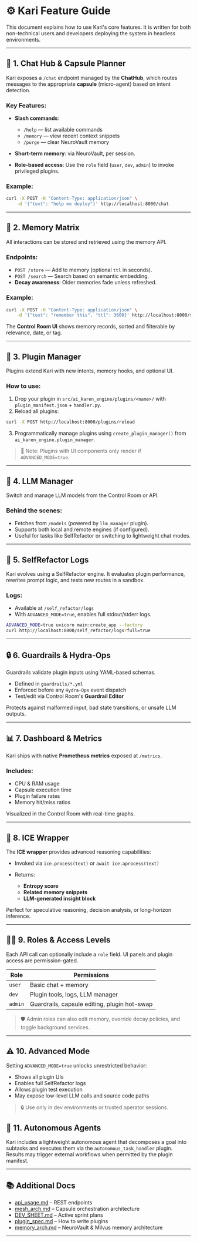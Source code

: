 # ⚙️ Kari Feature Guide

This document explains how to use Kari's core features. It is written for both non-technical users and developers deploying the system in headless environments.

---

## 🧠 1. Chat Hub & Capsule Planner

Kari exposes a `/chat` endpoint managed by the **ChatHub**, which routes messages to the appropriate **capsule** (micro-agent) based on intent detection.

### Key Features:

* **Slash commands**:

  * `/help` — list available commands
  * `/memory` — view recent context snippets
  * `/purge` — clear NeuroVault memory
* **Short-term memory**: via NeuroVault, per session.
* **Role-based access**: Use the `role` field (`user`, `dev`, `admin`) to invoke privileged plugins.

### Example:

```bash
curl -X POST -H "Content-Type: application/json" \
    -d '{"text": "help me deploy"}' http://localhost:8000/chat
```

---

## 🧠 2. Memory Matrix

All interactions can be stored and retrieved using the memory API.

### Endpoints:

* `POST /store` — Add to memory (optional `ttl` in seconds).
* `POST /search` — Search based on semantic embedding.
* **Decay awareness**: Older memories fade unless refreshed.

### Example:

```bash
curl -X POST -H "Content-Type: application/json" \
    -d '{"text": "remember this", "ttl": 3600}' http://localhost:8000/store
```

The **Control Room UI** shows memory records, sorted and filterable by relevance, date, or tag.

---

## 🧩 3. Plugin Manager

Plugins extend Kari with new intents, memory hooks, and optional UI.

### How to use:

1. Drop your plugin in `src/ai_karen_engine/plugins/<name>/` with `plugin_manifest.json` + `handler.py`.
2. Reload all plugins:

```bash
curl -X POST http://localhost:8000/plugins/reload
```
3. Programmatically manage plugins using `create_plugin_manager()` from
   `ai_karen_engine.plugin_manager`.

> 🔐 Note: Plugins with UI components only render if `ADVANCED_MODE=true`.

---

## 🧠 4. LLM Manager

Switch and manage LLM models from the Control Room or API.

### Behind the scenes:

* Fetches from `/models` (powered by `llm_manager` plugin).
* Supports both local and remote engines (if configured).
* Useful for tasks like SelfRefactor or switching to lightweight chat modes.

---

## 🔁 5. SelfRefactor Logs

Kari evolves using a SelfRefactor engine. It evaluates plugin performance, rewrites prompt logic, and tests new routes in a sandbox.

### Logs:

* Available at `/self_refactor/logs`
* With `ADVANCED_MODE=true`, enables full stdout/stderr logs.

```bash
ADVANCED_MODE=true uvicorn main:create_app --factory
curl http://localhost:8000/self_refactor/logs?full=true
```

---

## 🔒 6. Guardrails & Hydra‑Ops

Guardrails validate plugin inputs using YAML-based schemas.

* Defined in `guardrails/*.yml`
* Enforced before any `Hydra-Ops` event dispatch
* Test/edit via Control Room's **Guardrail Editor**

Protects against malformed input, bad state transitions, or unsafe LLM outputs.

---

## 📊 7. Dashboard & Metrics

Kari ships with native **Prometheus metrics** exposed at `/metrics`.

### Includes:

* CPU & RAM usage
* Capsule execution time
* Plugin failure rates
* Memory hit/miss ratios

Visualized in the Control Room with real-time graphs.

---

## 🧊 8. ICE Wrapper

The **ICE wrapper** provides advanced reasoning capabilities:

* Invoked via `ice.process(text)` or `await ice.aprocess(text)`
* Returns:

  * **Entropy score**
  * **Related memory snippets**
  * **LLM-generated insight block**

Perfect for speculative reasoning, decision analysis, or long-horizon inference.

---

## 🧍‍♂️ 9. Roles & Access Levels

Each API call can optionally include a `role` field. UI panels and plugin access are permission-gated.

| Role    | Permissions                                  |
| ------- | -------------------------------------------- |
| `user`  | Basic chat + memory                          |
| `dev`   | Plugin tools, logs, LLM manager              |
| `admin` | Guardrails, capsule editing, plugin hot-swap |

> 🛡️ Admin roles can also edit memory, override decay policies, and toggle background services.

---

## ⚠️ 10. Advanced Mode

Setting `ADVANCED_MODE=true` unlocks unrestricted behavior:

* Shows all plugin UIs
* Enables full SelfRefactor logs
* Allows plugin test execution
* May expose low-level LLM calls and source code paths

> 🔒 Use only in dev environments or trusted operator sessions.

## 🦾 11. Autonomous Agents

Kari includes a lightweight autonomous agent that decomposes a goal into
subtasks and executes them via the `autonomous_task_handler` plugin. Results may
trigger external workflows when permitted by the plugin manifest.

---

## 📚 Additional Docs

* [api\_usage.md](api_usage.md) – REST endpoints
* [mesh\_arch.md](mesh_arch.md) – Capsule orchestration architecture
* [DEV\_SHEET.md](../DEV_SHEET.md) – Active sprint plans
* [plugin\_spec.md](plugin_spec.md) – How to write plugins
* [memory\_arch.md](memory_arch.md) – NeuroVault & Milvus memory architecture

---
